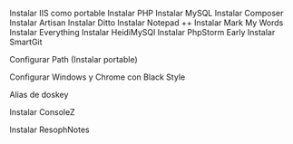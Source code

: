 Instalar IIS como portable
Instalar PHP
Instalar MySQL
Instalar Composer
Instalar Artisan
Instalar Ditto
Instalar Notepad ++
Instalar Mark My Words
Instalar Everything
Instalar HeidiMySQl
Instalar PhpStorm Early
Instalar SmartGit

Configurar Path (Instalar portable)

Configurar Windows y Chrome con Black Style

Alias de doskey

Instalar ConsoleZ

Instalar ResophNotes